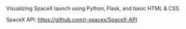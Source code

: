 Visualizing SpaceX launch using Python, Flask, and basic HTML & CSS.

SpaceX API: https://github.com/r-spacex/SpaceX-API
